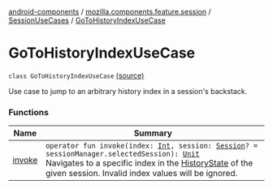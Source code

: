 [android-components](../../../index.md) / [mozilla.components.feature.session](../../index.md) / [SessionUseCases](../index.md) / [GoToHistoryIndexUseCase](./index.md)

# GoToHistoryIndexUseCase

`class GoToHistoryIndexUseCase` [(source)](https://github.com/mozilla-mobile/android-components/blob/master/components/feature/session/src/main/java/mozilla/components/feature/session/SessionUseCases.kt#L229)

Use case to jump to an arbitrary history index in a session's backstack.

### Functions

| Name | Summary |
|---|---|
| [invoke](invoke.md) | `operator fun invoke(index: `[`Int`](https://kotlinlang.org/api/latest/jvm/stdlib/kotlin/-int/index.html)`, session: `[`Session`](../../../mozilla.components.browser.session/-session/index.md)`? = sessionManager.selectedSession): `[`Unit`](https://kotlinlang.org/api/latest/jvm/stdlib/kotlin/-unit/index.html)<br>Navigates to a specific index in the [HistoryState](#) of the given session. Invalid index values will be ignored. |
